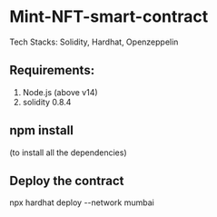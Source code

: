 # Mint-NFT-smart-contract
Tech Stacks:  Solidity, Hardhat, Openzeppelin
## Requirements: 
  1. Node.js (above v14)
  2. solidity 0.8.4
## npm install
(to install all the dependencies)
## Deploy the contract
npx hardhat deploy --network mumbai

 
